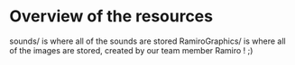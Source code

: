 # Overview of the resources
sounds/ is where all of the sounds are stored
RamiroGraphics/ is where all of the images are stored, created by our team member Ramiro ! ;)
